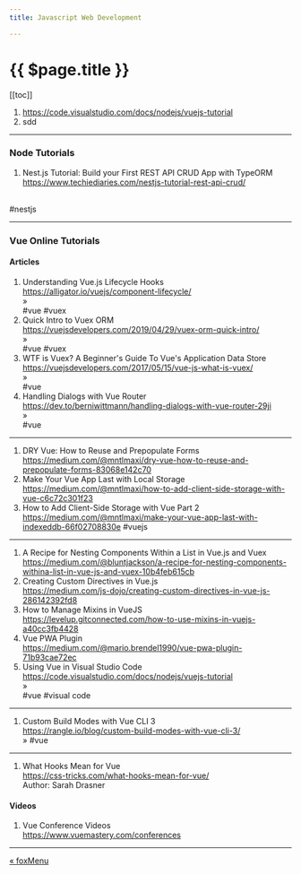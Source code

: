 ```yaml
---
title: Javascript Web Development

---
```


# {{ $page.title }}

[[toc]]

1. <https://code.visualstudio.com/docs/nodejs/vuejs-tutorial>
1. sdd

---

### Node Tutorials

1. Nest.js Tutorial: Build your First REST API CRUD App with TypeORM <br>
  <https://www.techiediaries.com/nestjs-tutorial-rest-api-crud/>
  <br>
  #nestjs

---
### Vue Online Tutorials

#### Articles

1. Understanding Vue.js Lifecycle Hooks <br>
  <https://alligator.io/vuejs/component-lifecycle/>  <br>
  &#187;  <br>
  #vue #vuex
1. Quick Intro to Vuex ORM  <br>
  <https://vuejsdevelopers.com/2019/04/29/vuex-orm-quick-intro/>  <br>
  &#187;  <br>
  #vue #vuex
1. WTF is Vuex? A Beginner's Guide To Vue's Application Data Store  <br>
  <https://vuejsdevelopers.com/2017/05/15/vue-js-what-is-vuex/>  <br>
  &#187;  <br>
  #vue
1. Handling Dialogs with Vue Router <br>
  <https://dev.to/berniwittmann/handling-dialogs-with-vue-router-29ji> <br>
  &#187; <br>
  #vue
---
1. DRY Vue: How to Reuse and Prepopulate Forms <br>
  <https://medium.com/@mntlmaxi/dry-vue-how-to-reuse-and-prepopulate-forms-83068e142c70> <br>
1. Make Your Vue App Last with Local Storage <br>
  <https://medium.com/@mntlmaxi/how-to-add-client-side-storage-with-vue-c6c72c301f23>
1. How to Add Client-Side Storage with Vue Part 2 <br>
  <https://medium.com/@mntlmaxi/make-your-vue-app-last-with-indexeddb-66f02708830e>
  #vuejs
---
1. A Recipe for Nesting Components Within a List in Vue.js and Vuex <br>
  <https://medium.com/@bluntjackson/a-recipe-for-nesting-components-withina-list-in-vue-js-and-vuex-10b4feb615cb>
1. Creating Custom Directives in Vue.js <br>
  <https://medium.com/js-dojo/creating-custom-directives-in-vue-js-286142392fd8>
1. How to Manage Mixins in VueJS <br>
  <https://levelup.gitconnected.com/how-to-use-mixins-in-vuejs-a40cc3fb4428>
1. Vue PWA Plugin <br>
  <https://medium.com/@mario.brendel1990/vue-pwa-plugin-71b93cae72ec>
1. Using Vue in Visual Studio Code <br>
  <https://code.visualstudio.com/docs/nodejs/vuejs-tutorial> <br>
  &#187; <br>
  #vue #visual code
---
1. Custom Build Modes with Vue CLI 3 <br>
  <https://rangle.io/blog/custom-build-modes-with-vue-cli-3/> <br>
  &#187;
  #vue
---
1. What Hooks Mean for Vue <br>
  <https://css-tricks.com/what-hooks-mean-for-vue/> <br>
  Author: Sarah Drasner <br>

#### Videos

1. Vue Conference Videos <br>
<https://www.vuemastery.com/conferences>

---

[&#171; foxMenu](/menu/)
